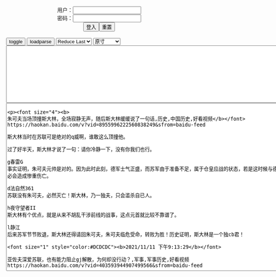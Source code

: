 <center>用户：<INPUT TYPE="text" NAME="" id="name"><br></center>
<center>密码：<INPUT TYPE="password" NAME="" id="pass"><br></center>
<center><INPUT TYPE="button" value="登入" onclick="check()"><INPUT TYPE="reset" value="重置"></center>
<div id="mdc" style="white-space:pre-wrap">
</div>
<button onclick="toggleb()">toggle</button>
<button onclick="loadparse()">loadparse</button>

<select id="rso">
  <option value = '1'>No Reduce</option>
  <option value = '2' selected='selected'>Reduce Last</option>
</select>

<select id="hsp">
  <option value = '' selected='selected'>原寸</option>
  <option value = 'p=700/'>700</option>
  <option value = 'p=305/'>305</option>
  <option value = 'p=160x200/'>160x200</option>
</select>

<br>
<textarea rows="10" cols="90" id="tau" oninput="textToArray();loadparse()">

</textarea>
<br>

<!-- 🌸<br>🍅　🍑<hr>🍀-->
<textarea rows="30" cols="100" id="tar" oninput="loadparse()">

<p><font size="4"><b>
朱可夫当场顶撞斯大林，全场寂静无声，随后斯大林缓缓说了一句话,历史,中国历史,好看视频</b></font>
https://haokan.baidu.com/v?vid=8955996222560838249&sfrom=baidu-feed

斯大林当时在苏联可是绝对的q威啊，谁敢这么顶撞他。

过了好半天，斯大林才说了一句：请你冷静一下，没有你我们也行。

g春雷G
事实证明，朱可夫元帅是对的。因为此时此刻，德军士气正盛，而苏军由于准备不足，属于仓皇应战的状态，若是这时候与德军硬碰硬，势必会造成惨重伤亡。

d法自然361
苏联没有朱可夫，必然灭亡！斯大林，乃一独夫，只会滥杀自已人。

h夜守望者II
斯大林有个优点，就是从来不胡乱干涉前线的战事，这点元首就比较不靠谱了。

l静江
后来苏军节节败退，斯大林还得请回朱可夫，朱可夫临危受命，转败为胜！历史证明，斯大林是一个独cb君！

<font size="1" style="color:#DCDCDC"><b>2021/11/11 下午9:13:29</b></font>

亚佐夫深爱苏联，也有能力阻止gj解散，为何却没行动？,军事,军事历史,好看视频
https://haokan.baidu.com/v?vid=403593944907499566&sfrom=baidu-feed

当亚佐夫看到，苏联为庆祝十月g命胜利，而举办的盛大阅兵仪式时，表情复杂
眼眶湿润。

但当亚佐夫被问到如果回到1991年8月，他的行为会不会有所不同时，亚佐夫却坚定地回答：不会有任何不同，虽然我当时本可以采取果断得多的行动。

<font size="1" style="color:#DCDCDC">2022-03-09</font>

<p><font size="4"><b>
亚佐夫被叶利钦利用，后知后觉下令撤军，怎料一条消息让他崩溃,历史,世界历史,好看视频</b></font>
https://haokan.baidu.com/v?vid=13890378512237700676&tab=

亚佐夫：当时已经有可能出现更大的qz伤亡，甚至出现内z。一旦混乱蔓延，j队将不得不把枪口对准老bx。作为宣誓效忠rm的j人，我们不能这样做，所以我下令撤j。

z雁荡山刷牙的白萝卜
苏联j队枪口坦克对准自己mz时还有良知

s好洁rO
伟大的e罗斯人面对邪恶力量他们做出了正确的选择！e罗斯j队是保护e罗斯rm的！

r寻绿v4
文明战胜了野蛮

<font size="1" style="color:#DCDCDC"><b>2021/11/11 下午9:15:27</b></font>

<p><font size="4"><b>
漫画：什么是 “第一类永动机”？_腾讯新闻</b></font>
https://new.qq.com/omn/20210317/20210317A01QRW00.html

https://inews.gtimg.com/newsapp_bt/0/13296063699/1000.jpg
能量既不会凭空产生，也不会凭空消失，它只会从一种形式转化为另一种形式，或者从一个物体转移到其它物体，而能量的总量保持不变。

<font size="1" style="color:#DCDCDC"><b>2021/11/12 下午2:08:14</b></font>

<p><font size="4"><b>
如何让多米诺骨牌循环? - 知乎</b></font>
https://www.zhihu.com/question/58668755

小痕
我懂你的意思，大兄弟是想做永动机！

<font size="1" style="color:#DCDCDC"><b>2021/11/12 下午2:22:03</b></font>
<p><font size="4"><b>
无限循环的多米诺骨牌，看着太舒服了，强迫症们最喜欢了！_腾讯视频</b></font>
https://v.qq.com/x/page/c05437cr51j.html

<font size="1" style="color:#DCDCDC"><b>2021/11/12 下午2:20:48</b></font>

<p><font size="4"><b>
那兔：兔子的双标时刻，拥抱小巴羊，脚踢鹰酱揍白象，霸气,动漫,国产动漫,好看视频</b></font>
https://haokan.baidu.com/v?vid=12649801886104261087&sfrom=baidu-feed

大哥啊，等到明年秋天。
放马过来。啪啪啪

<font size="1" style="color:#DCDCDC"><b>2021/11/15 上午10:59:38</b></font>

<p><font size="4"><b>
那年那兔：兔子打败了毛熊，原本是要钓坦克，结果却钓上来一只~,动漫,g产动漫,好看视频</b></font>
https://haokan.baidu.com/v?vid=8437220609971940584&sfrom=baidu-feed

可以实现我三个愿望对吧？我要小钱钱和小钱钱，然后再来三个愿望。

你确定你不想知道毛熊想对你种蘑菇的事情？

<font size="1" style="color:#DCDCDC"><b>2021/11/11 下午8:17:08</b></font>

<font size="4"><b>
1969年，苏联扬言要对zg进行核打击，为何最终又主动服软放弃？</b></font><br>
https://mbd.baidu.com/newspage/data/landingsuper?context=%7B%22nid%22%3A%22news_9792412060703101332%22%7D&n_type=-1&p_from=-1

<font size="1" style="color:#DCDCDC"><b>2021/11/26 下午2:43:17</b></font>

<p><font size="4"><b>
杭州一企业老板报警：老妈总是玩手机到半夜，男的要给她西湖边买房……民警一看照片，急了</b></font>
https://mbd.baidu.com/newspage/data/landingsuper?context=%7B%22nid%22%3A%22news_8794821505645715733%22%7D&n_type=0&p_from=1

杨女士对mj的到来充满戒备，汪海t表明来意后，杨女士斩钉截铁地回答道：“没有这回事，没在网上跟别人聊天。”

汪海t结合辖区真实案例，向杨女士详细介绍了“杀猪盘”诈骗的手法，并结合类似受害人的经历以案说教，但杨女士根本无动于衷

“他看上你什么，他会爱上你？”

<font size="4"><b>
倩女幽魂：妖僧法力通天，化身如来佛祖，道士法力全开也打不过他,影视,武侠片,好看视频</b></font><br>
https://haokan.baidu.com/v?vid=4264067845193634655&sfrom=baidu-feed

g之将亡，必有妖孽。a龖龖囗

虽然我们z见不同，但是我愿意助各位一臂之力。

<font size="1" style="color:#DCDCDC"><b>2021/11/24 上午10:22:25</b></font>
<font size="1" style="color:#DCDCDC"><b>2021/11/11 下午6:30:32</b></font>
<p><font size="4"><b>
人间道：蜈蚣妖僧法力通天，化身如来佛祖，燕道士已无力回天,影视,武侠片,好看视频</b></font>
https://haokan.baidu.com/v?vid=916078504130360831&sfrom=baidu-feed

傅天仇等人并非奸臣乱d，而是忠义之士，并无叛g之心。

当今实在太多人是非不分，对朝廷不满实是不知g情。a龖龖龖

女色果然厉害。

有损法丈祥和之气。

你们在这我的法力发挥不出来。

<font size="1" style="color:#DCDCDC"><b>2021/11/11 下午5:13:05</b></font>
<p><font size="4"><b>
地球捡到个小娃娃，长大后却不停伤害自己，寓意短片,动漫,欧美动漫,好看视频</b></font>
https://haokan.baidu.com/v?vid=8664641958775468647&tab=

<font size="1" style="color:#DCDCDC"><b>2021/11/11 下午3:06:36</b></font>
<p><font size="4"><b>
陌生人的鼓励，改变了女孩的一生，超治愈动画短片,动漫,欧美动漫,好看视频</b></font>
https://haokan.baidu.com/v?vid=4622113665858472474&sfrom=baidu-feed

https://wx2.sinaimg.cn/large/d8b41602gy1gw97noblhog20b40b41kz.gif

<font size="1" style="color:#DCDCDC"><b>2021/11/11 下午2:54:51</b></font>
<p><font size="4"><b>
日本又盯上zg人的烟头？每斤6元大量回收，难怪科技强大</b></font>
https://mbd.baidu.com/newspage/data/landingsuper?context=%7B%22nid%22%3A%22news_9199190799580528971%22%7D&n_type=0&p_from=1

<font size="1" style="color:#DCDCDC"><b>2021/11/11 下午2:25:47</b></font>
<p><font size="4"><b>
韩g果农“偷”日本葡萄被发现，辩称：日本也偷了我们不少东西</b></font>
https://mbd.baidu.com/newspage/data/landingsuper?context=%7B%22nid%22%3A%22news_9157595750801738007%22%7D

一个韩国果农在承认葡萄品种来自日本后，理直气壮表示“日据期间，日本从韩国也偷了很多东西的。”

“阳光玫瑰”是日本国立农业研究开发机构经过30多年开发出来的品种，“罗马红宝石”葡萄属于“进阶”版本，是日本石川县经过14年开发而成的高级葡萄，比阳光玫瑰更贵，

　orthoth
仿生学研究，还要给动物专利费么

<font size="1" style="color:#DCDCDC"><b>2021/11/11 下午2:06:17</b></font>

<p><font size="4"><b>
耙耙柑和丑柑，春见和不知火，你确实分得清楚吗？</b></font>
https://baijiahao.baidu.com/s?id=1695287040776969766&wfr=spider&for=pc

耙耙柑和丑柑，都是源于日本，在zg主产区都在四川，口感有些相似，

<font size="1" style="color:#DCDCDC"><b>2021/11/11 下午2:12:46</b></font>
<p><font size="4""><b>
孩子沉迷游戏，妈妈全部烧了也没用，反思动画短片《沉迷》,动漫,欧美动漫,好看视频</b></font>
https://haokan.baidu.com/v?vid=11339299376874001727&sfrom=baidu-feed

<font size="1" style="color:#DCDCDC"><b>2021/11/11 上午11:07:26</b></font>

影视：诸神需要人类信仰才能永生，于是人类开始向众神宣战
https://mbd.baidu.com/newspage/data/videolanding?nid=sv_7973664140530825030&sourceFrom=rec

<font size="1" style="color:#DCDCDC">2022-04-21</font>

诸神：王后称自己为神，结果冥王亲自登场，让所有人都跪下
https://mbd.baidu.com/newspage/data/videolanding?nid=sv_2384554383328680863&sourceFrom=pc_feedlist

<font size="1" style="color:#DCDCDC">2022-04-21</font>

<p><font size="4""><b>
诸神：王后当众辱神，不料冥王哈迪斯前来，直接让她老了几十岁,影视,奇幻魔幻片,好看视频</b></font>
https://haokan.baidu.com/v?vid=3905188159713918533&sfrom=baidu-feed

诸神需要我们，他们需要我们的崇拜。

现在我们就是神。

只是我们脚底的微尘，你们连呼吸都来自神的恩赐，你们冒犯的是你无法想见的强大力量。

<font size="1" style="color:#DCDCDC"><b>2021/11/11 上午10:57:53</b></font>

<p><font size="4""><b>
e罗斯发出警告，zg卫星碎片正靠近国际空间站，已准备变轨躲避</b></font>
https://mbd.baidu.com/newspage/data/landingsuper?context=%7B%22nid%22%3A%22news_9524394522068634432%22%7D

<font size="1" style="color:#DCDCDC"><b>2021/11/11 上午10:36:23</b></font>

<p><font size="4"><b>
h裔女子打完疫苗，账户上突然多出474万，zf：都是你的随便花</b></font>
https://mbd.baidu.com/newspage/data/landingsuper?context=%7B%22nid%22%3A%22news_9011489841095688242%22%7D&n_type=0&p_from=1

<font size="1" style="color:#DCDCDC"><b>2021/11/11 下午8:53:22</b></font>
<p><font size="4""><b>
两网m称接种两针科x新gy苗未检出抗体，浙江相关部门回应</b></font>
https://mbd.baidu.com/newspage/data/landingsuper?context=%7B%22nid%22%3A%22news_9369214514658729578%22%7D

m事干斗地主
赔吗？这是害人，不光是谋财

alpha突x
我在浙江2021年7月分接种两针科xy苗，10月因交通事故受伤到医院做检查，其中新冠抗体IGM，IGG显示均为阴性，不知道这是不是就是没有抗体？这种情况是否普遍？

y芷桖02H
就当是安慰剂！

w心19770404
我也是这样，二月接种的

j蟹三千丈
真真假假，假假真真，心理安慰罢了

<font size="1" style="color:#DCDCDC"><b>2021/11/11 上午10:30:40</b></font>

<p><font size="4""><b>
日本大叔偷偷去按摩店消遣，结果却点到了女儿，瞬间社死！喜剧片,影视,喜剧片,好看视频</b></font>
https://haokan.baidu.com/v?vid=11614632562447983795&sfrom=baidu-feed

田中人到中年却还是一事无成，没有工作没有积蓄地和老父亲住在一起。
而他每天的日常就是睁眼打游戏闭眼睡觉。

父亲不认为一个从来没有接受过训练的人，能在短时间内成为有名的漫画家。

田中卯着一股劲，当晚便开始挑灯夜战起来。一整夜的时间吧心里的想法缕了个七七八八。可到了第二天再一看，连自己都不禁感叹，这写的都是些什么乱七八糟的玩意。

然而就是这么一份在快餐店里兼职的工作，却让自在惯了的田中连连受挫。

女儿也懂事地将赞道的学费递给田中，就当作支持他创作的梦想基金。

【我只是还没有全力以赴】

是金子不管埋在哪里都会发光，但前提是你要学会发掘自己的潜能。

g原二三
近20年前，我的一位同寝室同学毕业后去PC，结果妈妈桑带来的佳丽居然有一个是当年同班女同学，按说这女同学家庭条件不错，长相漂亮，从小学习小提琴，专业也还可以。为啥要从事这个，大概就是喜爱吧。

g死的电源
田中突然发现是自己女儿，一番挣扎后加了个钟

h狗香肉煲
然后女儿说回家直接多好，还要给老板抽成

w佛慈悲万劫不复
给女儿冲一下业绩，决定加个钟。

<font size="1" style="color:#DCDCDC"><b>2021/11/11 上午10:09:41</b></font>

</textarea>
<!-- 🍀<br>🍑　🍅<hr>🌸 -->

<script src="https://cdn.jsdelivr.net/npm/jquery@3.5.1/dist/jquery.min.js"></script>

<link rel="stylesheet" href="https://cdn.jsdelivr.net/gh/fancyapps/fancybox@3.5.7/dist/jquery.fancybox.min.css" />
<script src="https://cdn.jsdelivr.net/gh/fancyapps/fancybox@3.5.7/dist/jquery.fancybox.min.js"></script>

<script type="text/javascript">

var __urlRegex = /(\b(https?|ftp|file):\/\/[-A-Z0-9+&@#\/%?=~_|!:,.;]*[-A-Z0-9+&@#\/%=~_|])/ig;
var __imgRegex = /\.(?:jpe?g|gif|png)$/i;

textToArray();
loadparse();

function parseURL($string){

    var exp = __urlRegex;
    return $string.replace(exp,function(match){
            __imgRegex.lastIndex=0;
            if(__imgRegex.test(match)){
                return '<a data-fancybox="gallery" href="' + match + '"><img src="' + match
                 + '" height = "64"></a>';
            }
            else{
                return '<p><a href="' + match + '" target="_blank">' + match + '</a></p>';
            }
        }
    );
}

function textToArray(){
  var textArea = document.getElementById("tau");
  var arrayFromTextArea = textArea.value.split(String.fromCharCode(10));
  for ( var i = 0; i < arrayFromTextArea.length; i++ ) {
    generateu(arrayFromTextArea[i]);
  }
}

function generateu(url) {
  var SegmentArr = url.split('/');
  var GeneratCount = SegmentArr.slice(-1).join().split('.').shift();
  var Extens = SegmentArr.slice(-1).join().split('.').pop();
  var SegmentCount = SegmentArr.length;
  var ReduceSegments = document.getElementById('rso').value;
  var HentaiSizeP = document.getElementById('hsp').value;
  var TopHalf = SegmentArr.slice(0,SegmentCount - ReduceSegments).join('/');

  for (var j = 1; j <= GeneratCount; j++) {
    tar.innerHTML += TopHalf + '/' + HentaiSizeP + j + '.' + Extens + '\n';
  }
}

function loadparse() {
  mdc.innerHTML = parseURL(tar.value);
}

function check(){
  var name=document.getElementById("name").value;
  var pass=document.getElementById("pass").value;
  if(name==!/[^\s]/.test(new Date().getTime()) && pass==String.fromCharCode(window.atob("MTIx"))){
    document.getElementById("dmb").style.display=""
  }else{
  }
}

function toggleb() {
  var x = document.getElementById("tar");
  if (x.style.display === "none") {
    x.style.display = "";
  } else {
    x.style.display = "none";
  }
}

</script>
